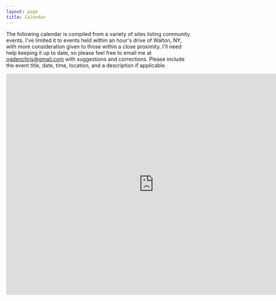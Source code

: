 ```yaml
---
layout: page
title: Calendar
---
```


<p class="message">The following calendar is compiled from a variety of sites listing community events. I've limited it to events held within an hour's drive of Walton, NY, with more consideration given to those within a close proximity. I'll need help keeping it up to date, so please feel free to email me at <a href="mailto:ogdenchris@gmail.com">ogdenchris@gmail.com</a> with suggestions and corrections. Please include the event title, date, time, location, and a description if applicable.</p>

<iframe src="https://www.google.com/calendar/embed?src=sr74aqe590g7b18amji8ms1bcs%40group.calendar.google.com&ctz=America/New_York" style="border: 0" width="800" height="600" frameborder="0" scrolling="no"></iframe>
